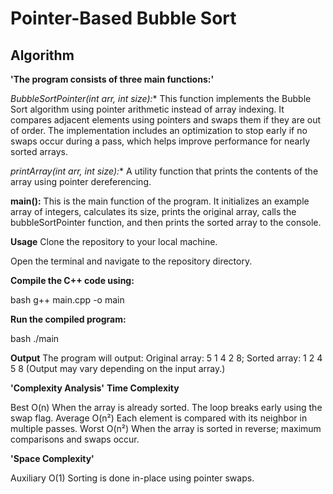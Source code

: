 # Pointer-Based Bubble Sort 

## Algorithm

**'The program consists of three main functions:'**

**BubbleSortPointer(int* arr, int size):**
This function implements the Bubble Sort algorithm using pointer arithmetic instead of array indexing. It compares adjacent elements using pointers and swaps them if they are out of order. The implementation includes an optimization to stop early if no swaps occur during a pass, which helps improve performance for nearly sorted arrays.

**printArray(int* arr, int size):**
A utility function that prints the contents of the array using pointer dereferencing.

**main():**
This is the main function of the program. It initializes an example array of integers, calculates its size, prints the original array, calls the bubbleSortPointer function, and then prints the sorted array to the console.

**Usage**
Clone the repository to your local machine.

Open the terminal and navigate to the repository directory.

**Compile the C++ code using:**

bash
g++ main.cpp -o main

**Run the compiled program:**

bash
./main

**Output**
The program will output:
Original array: 5 1 4 2 8;
Sorted array: 1 2 4 5 8 
(Output may vary depending on the input array.)

**'Complexity Analysis'**
**Time Complexity**

Best	O(n)	When the array is already sorted. The loop breaks early using the swap flag.
Average	O(n²)	Each element is compared with its neighbor in multiple passes.
Worst	O(n²)	When the array is sorted in reverse; maximum comparisons and swaps occur.

**'Space Complexity'**

Auxiliary	O(1)	Sorting is done in-place using pointer swaps.
